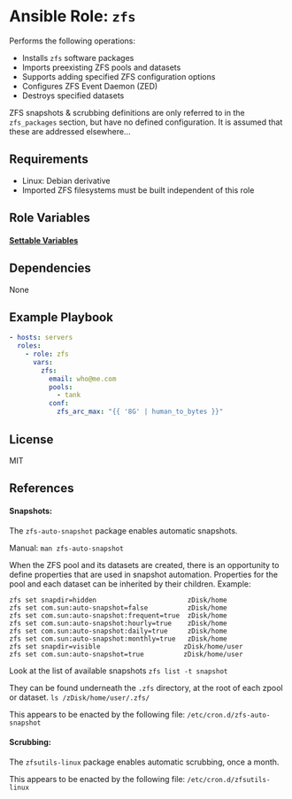 # Ansible Role: `zfs`

Performs the following operations:
- Installs `zfs` software packages
- Imports preexisting ZFS pools and datasets
- Supports adding specified ZFS configuration options
- Configures ZFS Event Daemon (ZED)
- Destroys specified datasets

ZFS snapshots & scrubbing definitions are only referred to in the `zfs_packages` section, but have no defined configuration.  It is assumed that these are addressed elsewhere...

## Requirements

- Linux: Debian derivative
- Imported ZFS filesystems must be built independent of this role

## Role Variables

#### [Settable Variables](./meta/argument_specs.yml)

## Dependencies

None

## Example Playbook
```yaml
- hosts: servers
  roles:
    - role: zfs
      vars:
        zfs:
          email: who@me.com
          pools:
            - tank
          conf:
            zfs_arc_max: "{{ '8G' | human_to_bytes }}"
```

## License

MIT

## References

#### Snapshots:
The `zfs-auto-snapshot` package enables automatic snapshots.

Manual: `man zfs-auto-snapshot`

When the ZFS pool and its datasets are created, there is an opportunity to define properties that are used in snapshot automation.  Properties for the pool and each dataset can be inherited by their children.  Example:

```
zfs set snapdir=hidden                       zDisk/home
zfs set com.sun:auto-snapshot=false          zDisk/home
zfs set com.sun:auto-snapshot:frequent=true  zDisk/home
zfs set com.sun:auto-snapshot:hourly=true    zDisk/home
zfs set com.sun:auto-snapshot:daily=true     zDisk/home
zfs set com.sun:auto-snapshot:monthly=true   zDisk/home
zfs set snapdir=visible                     zDisk/home/user
zfs set com.sun:auto-snapshot=true          zDisk/home/user
```

Look at the list of available snapshots
`zfs list -t snapshot`

They can be found underneath the `.zfs` directory, at the root of each zpool or dataset.
`ls /zDisk/home/user/.zfs/`

This appears to be enacted by the following file:
`/etc/cron.d/zfs-auto-snapshot`

#### Scrubbing:
The `zfsutils-linux` package enables automatic scrubbing, once a month.

This appears to be enacted by the following file:
`/etc/cron.d/zfsutils-linux`

